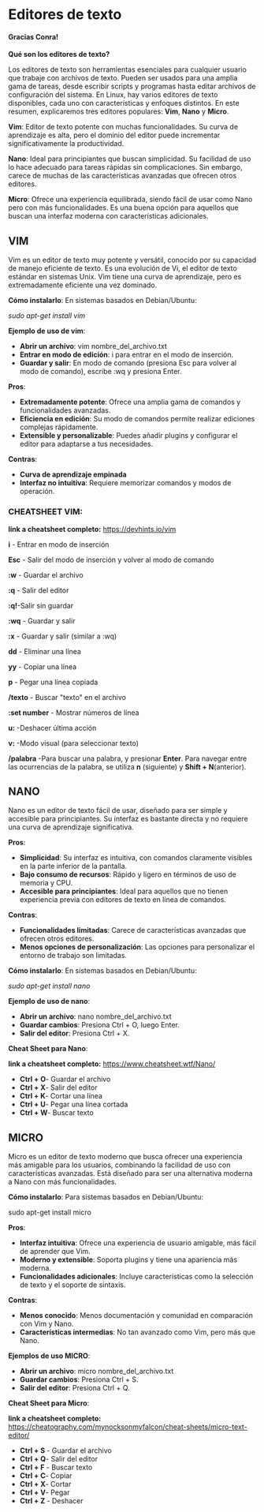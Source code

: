 # Editores de texto

#### Gracias Conra!

**Qué son los editores de texto?**

Los editores de texto son herramientas esenciales para cualquier usuario que trabaje con archivos de texto. Pueden ser usados para una amplia gama de tareas, desde escribir scripts y programas hasta editar archivos de configuración del sistema. En Linux, hay varios editores de texto disponibles, cada uno con características y enfoques distintos. En este resumen, explicaremos tres editores populares: **Vim**, **Nano** y **Micro**.

**Vim**: Editor de texto potente con muchas funcionalidades. Su curva de aprendizaje es alta, pero el dominio del editor puede incrementar significativamente la productividad.

**Nano**: Ideal para principiantes que buscan simplicidad. Su facilidad de uso lo hace adecuado para tareas rápidas sin complicaciones. Sin embargo, carece de muchas de las características avanzadas que ofrecen otros editores.

**Micro**: Ofrece una experiencia equilibrada, siendo fácil de usar como Nano pero con más funcionalidades. Es una buena opción para aquellos que buscan una interfaz moderna con características adicionales.

## **VIM**

Vim es un editor de texto muy potente y versátil, conocido por su capacidad de manejo eficiente de texto. Es una evolución de Vi, el editor de texto estándar en sistemas Unix. Vim tiene una curva de aprendizaje, pero es extremadamente eficiente una vez dominado.

**Cómo instalarlo**:
En sistemas basados en Debian/Ubuntu:

*sudo apt-get install vim*

**Ejemplo de uso de vim**:

- **Abrir un archivo**: vim nombre\_del\_archivo.txt
- **Entrar en modo de edición**: i para entrar en el modo de inserción.
- **Guardar y salir**: En modo de comando (presiona Esc para volver al modo de comando), escribe :wq y presiona Enter.

**Pros**:

- **Extremadamente potente**: Ofrece una amplia gama de comandos y funcionalidades avanzadas.
- **Eficiencia en edición**: Su modo de comandos permite realizar ediciones complejas rápidamente.
- **Extensible y personalizable**: Puedes añadir plugins y configurar el editor para adaptarse a tus necesidades.

**Contras**:

- **Curva de aprendizaje empinada**
- **Interfaz no intuitiva**: Requiere memorizar comandos y modos de operación.

### **CHEATSHEET VIM:**

**link a cheatsheet completo:** https://devhints.io/vim

**i** - Entrar en modo de inserción

**Esc** - Salir del modo de inserción y volver al modo de comando

**:w** - Guardar el archivo

**:q** - Salir del editor

**:q!**-Salir sin guardar

**:wq** - Guardar y salir

**:x** - Guardar y salir (similar a :wq)

**dd** - Eliminar una línea

**yy** - Copiar una línea

**p** - Pegar una línea copiada

**/texto** - Buscar "texto" en el archivo

**:set number** - Mostrar números de línea

**u:** -Deshacer última acción

**v:** -Modo visual (para seleccionar texto)

**/palabra** -Para buscar una palabra, y presionar **Enter**. Para navegar entre las ocurrencias de la palabra, se utiliza **n** (siguiente) y **Shift + N**(anterior).


## **NANO**

Nano es un editor de texto fácil de usar, diseñado para ser simple y accesible para principiantes. Su interfaz es bastante directa y no requiere una curva de aprendizaje significativa.

**Pros**:

- **Simplicidad**: Su interfaz es intuitiva, con comandos claramente visibles en la parte inferior de la pantalla.
- **Bajo consumo de recursos**: Rápido y ligero en términos de uso de memoria y CPU.
- **Accesible para principiantes**: Ideal para aquellos que no tienen experiencia previa con editores de texto en línea de comandos.

**Contras**:

- **Funcionalidades limitadas**: Carece de características avanzadas que ofrecen otros editores.
- **Menos opciones de personalización**: Las opciones para personalizar el entorno de trabajo son limitadas.

**Cómo instalarlo**: 
En sistemas basados en Debian/Ubuntu:

*sudo apt-get install nano*

**Ejemplo de uso de nano**:

- **Abrir un archivo**: nano nombre\_del\_archivo.txt
- **Guardar cambios**: Presiona Ctrl + O, luego Enter.
- **Salir del editor**: Presiona Ctrl + X.

**Cheat Sheet para Nano**:

**link a cheatsheet completo:** https://www.cheatsheet.wtf/Nano/

- **Ctrl + O**- Guardar el archivo
- **Ctrl + X**- Salir del editor
- **Ctrl + K**- Cortar una línea
- **Ctrl + U**- Pegar una línea cortada
- **Ctrl + W**- Buscar texto

## **MICRO**

Micro es un editor de texto moderno que busca ofrecer una experiencia más amigable para los usuarios, combinando la facilidad de uso con características avanzadas. Está diseñado para ser una alternativa moderna a Nano con más funcionalidades.

**Cómo instalarlo**: 
Para sistemas basados en Debian/Ubuntu:

sudo apt-get install micro

 **Pros**:

- **Interfaz intuitiva**: Ofrece una experiencia de usuario amigable, más fácil de aprender que Vim.
- **Moderno y extensible**: Soporta plugins y tiene una apariencia más moderna.
- **Funcionalidades adicionales**: Incluye características como la selección de texto y el soporte de sintaxis.

**Contras**:

- **Menos conocido**: Menos documentación y comunidad en comparación con Vim y Nano.
- **Características intermedias**: No tan avanzado como Vim, pero más que Nano.

**Ejemplos de uso MICRO**:

- **Abrir un archivo**: micro nombre\_del\_archivo.txt
- **Guardar cambios**: Presiona Ctrl + S.
- **Salir del editor**: Presiona Ctrl + Q.

**Cheat Sheet para Micro**:

**link a cheatsheet completo:** https://cheatography.com/mynocksonmyfalcon/cheat-sheets/micro-text-editor/

- **Ctrl + S** - Guardar el archivo
- **Ctrl + Q**- Salir del editor
- **Ctrl + F** - Buscar texto
- **Ctrl + C**- Copiar
- **Ctrl + X**- Cortar
- **Ctrl + V**- Pegar
- **Ctrl + Z** - Deshacer
